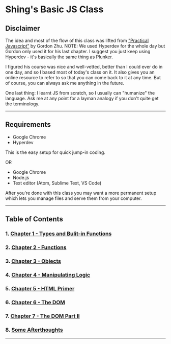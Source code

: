 # Shing's Basic JS Class

## Disclaimer

The idea and most of the flow of this class was lifted from ["Practical Javascript"](https://watchandcode.com/p/practical-javascript) by Gordon Zhu. NOTE: We used Hyperdev for the whole day but Gordon only used it for his last chapter. I suggest you just keep using Hyperdev - it's basically the same thing as Plunker.

I figured his course was nice and well-vetted, better than I could ever do in one day, and so I based most of today's class on it. It also gives you an online resource to refer to so that you can come back to it at any time. But of course, you can always ask me anything in the future.

One last thing: I learnt JS from scratch, so I usually can "humanize" the language. Ask me at any point for a layman analogy if you don't quite get the terminology.

------

## Requirements

* Google Chrome
* Hyperdev

This is the easy setup for quick jump-in coding.

OR 

* Google Chrome
* Node.js
* Text editor (Atom, Sublime Text, VS Code)

After you're done with this class you may want a more permanent setup which lets you manage files and serve them from your computer.

------

## Table of Contents

### 1. [Chapter 1 - Types and Bulit-in Functions](chapter1.md)
### 2. [Chapter 2 - Functions](chapter2.md)
### 3. [Chapter 3 - Objects](chapter3.md)
### 4. [Chapter 4 - Manipulating Logic](chapter4.md)
### 5. [Chapter 5 - HTML Primer](chapter5.md)
### 6. [Chapter 6 - The DOM](chapter6.md)
### 7. [Chapter 7 - The DOM Part II](chapter7.md)
### 8. [Some Afterthoughts](chapter8.md)

------
